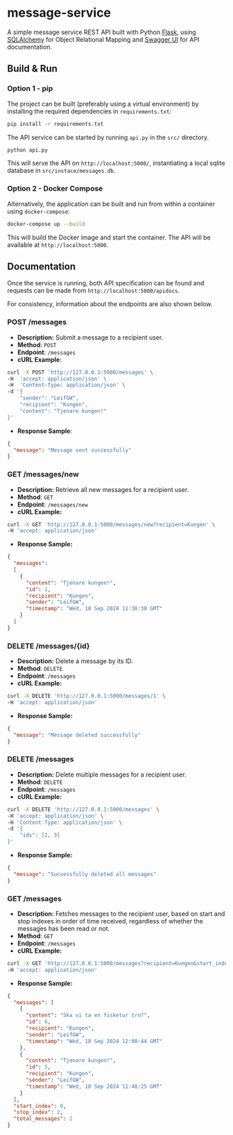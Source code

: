 # message-service
A simple message service REST API built with Python [Flask](https://flask.palletsprojects.com/en/3.0.x/), using [SQLAlchemy](https://www.sqlalchemy.org/) for Object Relational Mapping and [Swagger UI](https://swagger.io/tools/swagger-ui/) for API documentation. 

## Build & Run 

### Option 1 - pip

The project can be built (preferably using a virtual environment) by installing the required dependencies in `requirements.txt`: 

```bash
pip install -r requirements.txt
```

The API service can be started by running `api.py` in the `src/` directory. 

```bash
python api.py
```

This will serve the API on `http://localhost:5000/`, instantiating a local sqlite database in `src/instace/messages.db`.

### Option 2 - Docker Compose

Alternatively, the application can be built and run from within a container using `docker-compose`:

```bash
docker-compose up --build
```

This will build the Docker image and start the container. The API will be available at `http://localhost:5000`. 

## Documentation

Once the service is running, both API specification can be found and requests can be made from `http://localhost:5000/apidocs`.

For consistency, information about the endpoints are also shown below.

### POST /messages

- **Description:** Submit a message to a recipient user. 
- **Method**: `POST`
- **Endpoint**: `/messages`
- **cURL Example**:
```bash
curl -X POST 'http://127.0.0.1:5000/messages' \
-H  'accept: application/json' \
-H  'Content-Type: application/json' \
-d '{
    "sender": "LeifGW",
    "recipient": "Kungen",
    "content": "Tjenare kungen!"
}'
```
- **Response Sample**:
```json
{
  "message": "Message sent successfully"
}
```

### GET /messages/new

- **Description:** Retrieve all new messages for a recipient user.
- **Method**: `GET`
- **Endpoint**: `/messages/new`
- **cURL Example:**
```bash
curl -X GET 'http://127.0.0.1:5000/messages/new?recipient=Kungen' \
-H 'accept: application/json'
```
- **Response Sample:**
```json
{
  "messages": 
  [
    {
      "content": "Tjenare kungen!",
      "id": 1,
      "recipient": "Kungen",
      "sender": "LeifGW",
      "timestamp": "Wed, 18 Sep 2024 11:38:30 GMT"
    }
  ]
}
```

### DELETE /messages/{id}

- **Description:** Delete a message by its ID.
- **Method**: `DELETE`
- **Endpoint**: `/messages`
- **cURL Example:**
```bash
curl -X DELETE 'http://127.0.0.1:5000/messages/1' \
-H 'accept: application/json'
```
- **Response Sample:**
```json
{
  "message": "Message deleted successfully"
}
```

### DELETE /messages

- **Description:** Delete multiple messages for a recipient user.
- **Method**: `DELETE`
- **Endpoint**: `/messages`
- **cURL Example:**
```bash
curl -X DELETE 'http://127.0.0.1:5000/messages' \
-H 'accept: application/json' \
-H 'Content-Type: application/json' \
-d '{
    "ids": [2, 3]
}'
```
- **Response Sample:**
```json
{
  "message": "Successfully deleted all messages"
}
```

### GET /messages

- **Description:** Fetches messages to the recipient user, based on start and stop indexes in order of time received, regardless of whether the messages has been read or not.
- **Method**: `GET`
- **Endpoint**: `/messages`
- **cURL Example:**
```bash
curl -X GET 'http://127.0.0.1:5000/messages?recipient=Kungen&start_index=0&stop_index=2'\
-H 'accept: application/json'
```
- **Response Sample:**
```json
{
  "messages": [
    {
      "content": "Ska vi ta en fisketur tro?",
      "id": 6,
      "recipient": "Kungen",
      "sender": "LeifGW",
      "timestamp": "Wed, 18 Sep 2024 12:08:44 GMT"
    },
    {
      "content": "Tjenare kungen!",
      "id": 5,
      "recipient": "Kungen",
      "sender": "LeifGW",
      "timestamp": "Wed, 18 Sep 2024 11:48:25 GMT"
    }
  ],
  "start_index": 0,
  "stop_index": 2,
  "total_messages": 2
}
``` 